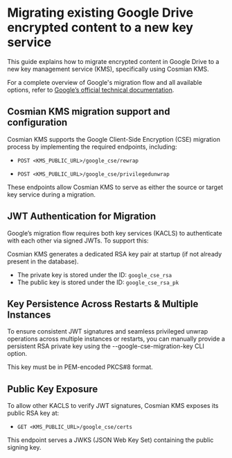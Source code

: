 # Migrating existing Google Drive encrypted content to a new key service

This guide explains how to migrate encrypted content in Google Drive to a new key management service (KMS), specifically using Cosmian KMS.

For a complete overview of Google's migration flow and all available options, refer to
[Google’s official technical documentation](https://support.google.com/a/answer/12850453#migrate).


## Cosmian KMS migration support and configuration

Cosmian KMS supports the Google Client-Side Encryption (CSE) migration process by implementing the required endpoints, including:

- `POST <KMS_PUBLIC_URL>/google_cse/rewrap`


- `POST <KMS_PUBLIC_URL>/google_cse/privilegedunwrap`


These endpoints allow Cosmian KMS to serve as either the source or target key service during a migration.

## JWT Authentication for Migration
Google’s migration flow requires both key services (KACLS) to authenticate with each other via signed JWTs. To support this:

Cosmian KMS generates a dedicated RSA key pair at startup (if not already present in the database).

  - The private key is stored under the ID: `google_cse_rsa`
  - The public key is stored under the ID: `google_cse_rsa_pk`

## Key Persistence Across Restarts & Multiple Instances
To ensure consistent JWT signatures and seamless privileged unwrap operations across multiple instances or restarts, you can
manually provide a persistent RSA private key using the --google-cse-migration-key CLI option.

This key must be in PEM-encoded PKCS#8 format.

## Public Key Exposure
To allow other KACLS to verify JWT signatures, Cosmian KMS exposes its public RSA key at:


- `GET <KMS_PUBLIC_URL>/google_cse/certs`


This endpoint serves a JWKS (JSON Web Key Set) containing the public signing key.
